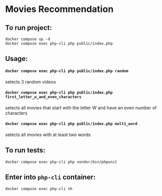 # Movies Recommendation
## To run project:
`docker compose up -d` \
`docker compose exec php-cli php public/index.php`

## Usage:

#### `docker compose exec php-cli php public/index.php random` 
selects 3 random videos
#### `docker compose exec php-cli php public/index.php first_letter_w_and_even_characters`
selects all movies that start with the letter W and have an even number of characters
#### `docker compose exec php-cli php public/index.php multi_word`
selects all movies with at least two words

## To run tests:
`docker compose exec php-cli php vendor/bin/phpunit`

## Enter into `php-cli` container:
`docker compose exec php-cli sh`
